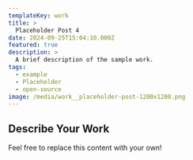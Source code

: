 ```yaml
---
templateKey: work
title: >
  Placeholder Post 4
date: 2024-09-25T15:04:10.000Z
featured: true
description: >
  A brief description of the sample work.
tags:
  - example
  - Placeholder
  - open-source
image: /media/work__placeholder-post-1200x1200.png
---
```

## Describe Your Work

Feel free to replace this content with your own!
